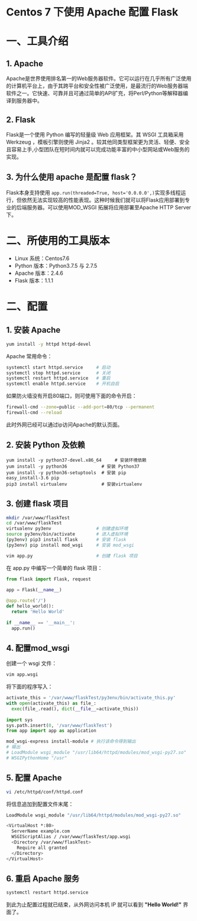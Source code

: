 # Centos 7 下使用 Apache 配置 Flask

# 一、工具介绍

## 1. Apache

Apache是世界使用排名第一的Web服务器软件。它可以运行在几乎所有广泛使用的计算机平台上，由于其跨平台和安全性被广泛使用，是最流行的Web服务器端软件之一。它快速、可靠并且可通过简单的API扩充，将Perl/Python等解释器编译到服务器中。

## 2. Flask

Flask是一个使用 Python 编写的轻量级 Web 应用框架。其 WSGI 工具箱采用 Werkzeug ，模板引擎则使用 Jinja2 。较其他同类型框架更为灵活、轻便、安全且容易上手,小型团队在短时间内就可以完成功能丰富的中小型网站或Web服务的实现。

## 3. 为什么使用 apache 是配置 flask？

Flask本身支持使用 ```app.run(threaded=True, host='0.0.0.0',)```实现多线程运行，但依然无法实现较高的性能表现。这种时候我们就可以将Flask应用部署到专业的后端服务器。可以使用MOD_WSGI 拓展将应用部署至Apache HTTP Server下。

# 二、所使用的工具版本

- Linux 系统：Centos7.6
- Python 版本：Python3.7.5 与 2.7.5
- Apache 版本：2.4.6
- Flask 版本：1.1.1

# 二、配置

## 1. 安装 Apache

```bash
yum install -y httpd httpd-devel
```
Apache 常用命令：

```bash
systemctl start httpd.service     # 启动
systemctl stop httpd.service      # 关闭
systemctl restart httpd.service   # 重启
systemctl enable httpd.service    # 开机自启
```

如果防火墙没有开启80端口，则可使用下面的命令开启：
```bash
firewall-cmd --zone=public --add-port=80/tcp --permanent
firewall-cmd --reload
```

此时外网已经可以通过ip访问Apache的默认页面。

## 2. 安装 Python 及依赖
```
yum install -y python37-devel.x86_64     # 安装环境依赖
yum install -y python36             # 安装 Python37
yum install -y python36-setuptools  # 安装 pip
easy_install-3.6 pip
pip3 install virtualenv             # 安装virtualenv
```

## 3. 创建 flask 项目

```bash
mkdir /var/www/flaskTest
cd /var/www/flaskTest
virtualenv py3env                 # 创建虚拟环境
source py3env/bin/activate        # 进入虚拟环境
(py3env) pip3 install flask       # 安装 flask
(py3env) pip install mod_wsgi     # 安装 mod_wsgi

vim app.py                        # 创建 flask 项目
```

在 app.py 中编写一个简单的 flask 项目：
```python
from flask import Flask, request
  
app = Flask(__name__)

@app.route('/')
def hello_world():
  return 'Hello World'
  
if __name__ == '__main__':
  app.run()
```

## 4. 配置mod_wsgi

创建一个 wsgi 文件：

```bash
vim app.wsgi
```

将下面的程序写入：

```python
activate_this = '/var/www/flaskTest/py3env/bin/activate_this.py'
with open(activate_this) as file_:
  exec(file_.read(), dict(__file__=activate_this))
  
import sys
sys.path.insert(0, '/var/www/flaskTest')
from app import app as application
```

```bash
mod_wsgi-express install-module # 执行该命令得到输出
# 输出
# LoadModule wsgi_module "/usr/lib64/httpd/modules/mod_wsgi-py27.so"
# WSGIPythonHome "/usr"
```

## 5. 配置 Apache

```bash
vi /etc/httpd/conf/httpd.conf
```

将信息追加到配置文件末尾：

```bash
LoadModule wsgi_module "/usr/lib64/httpd/modules/mod_wsgi-py27.so"

<VirtualHost *:80>
  ServerName example.com
  WSGIScriptAlias / /var/www/flaskTest/app.wsgi
  <Directory /var/www/flaskTest>
    Require all granted
  </Directory>
</VirtualHost>
```

## 6. 重启 Apache 服务
```bash
systemctl restart httpd.service
```

到此为止配置过程就已结束，从外网访问本机 IP 就可以看到 **"Hello World!"** 界面了。